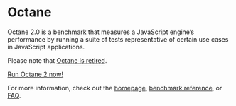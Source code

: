 # Octane

Octane 2.0 is a benchmark that measures a JavaScript engine’s performance by running a suite of tests representative of certain use cases in JavaScript applications.

Please note that [Octane is retired](https://v8project.blogspot.com/2017/04/retiring-octane.html).

[Run Octane 2 now!](http://chromium.github.io/octane/)

For more information, check out the [homepage](https://developers.google.com/octane/), [benchmark reference](https://developers.google.com/octane/benchmark), or [FAQ](https://developers.google.com/octane/faq).
